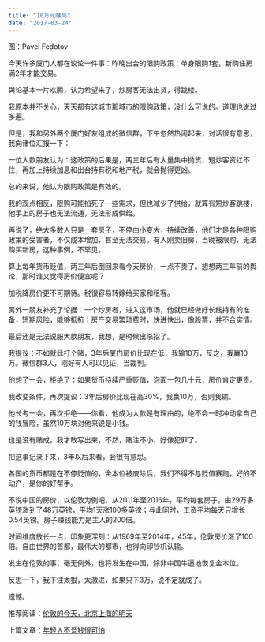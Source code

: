 ```yaml
---
title: "10万元赌局"
date: "2017-03-24"
---
```


图：Pavel Fedotov

今天许多厦门人都在议论一件事：昨晚出台的限购政策：单身限购1套，新购住房满2年才能交易。

舆论基本一片欢腾，认为希望来了，炒房客无法出货，得跳楼。

我原本并不关心，天天都有这城市那城市的限购政策，没什么可说的。道理也说过多遍。

但是，我和另外两个厦门好友组成的微信群，下午忽然热闹起来，对话很有意思，我向诸位汇报一下：

一位大款朋友认为：这政策的后果是，两三年后有大量集中抛货，短炒客资扛不住，再加上持续加息和出台持有税和地产税，就会抛得更凶。

总的来说，他认为限购政策是有效的。

我的观点相反，限购可能掐死了一些需求，但也减少了供给，就算有短炒客跳楼，他手上的房子也无法流通，无法形成供给。

再说了，绝大多数人只是一套房子，不停由小变大，持续改善，他们才是各种限购政策的受害者，不仅成本增加，甚至无法交易。有人刚卖旧房，当晚被限购，无法购买新房，这种事例，不罕见。

算上每年货币贬值，两三年后倒回来看今天房价，一点不贵了。想想两三年前的舆论，那时谁又觉得房价便宜呢？  

加税降房价更不可期待。税很容易转嫁给买家和租客。

另外一朋友补充了论据：一个炒房者，进入这市场，他就已经做好长线持有的准备，短期风险，能够抵抗；房产交易繁琐费时，快进快出，像股票，并不合实情。

最后还是无法说服大款朋友，我想，是时候出杀招了。  

我提议：不如就此打个赌，3年后厦门房价比现在低，我输10万，反之，我赢10万。微信群3人，刚好有人可以见证，当裁判。

他想了一会，拒绝了：如果货币持续严重贬值，泡面一包几十元，房价肯定更贵。

我改变条件，再次提议：3年后房价比现在高30%，我赢10万，否则我输。

他长考一会，再次拒绝——你看，他成为大款是有理由的，绝不会一时冲动拿自己的钱冒险，虽然10万块对他来说是小钱。

也是没有赌成，我才敢写出来，不然，赌注不小，好像犯罪了。

把这事记录下来，3年以后来看，会很有意思。  

各国的货币都是在不停贬值的，金本位被废除后，我们不得不与贬值赛跑，好的不动产，是你的好帮手。

不说中国的房价，以伦敦为例吧，从2011年至2016年，平均每套房子，由29万多英镑涨到了48万英镑，平均1天涨100多英镑；与此同时，工资平均每天只增长0.54英镑。房子赚钱能力是主人的200倍。

时间维度放长一点，印象更深刻：从1969年至2014年，45年，伦敦房价涨了100倍。自由世界的首都，最伟大的都市，也得向印钞机认输。

发生在伦敦的事，毫无例外，也将发生在中国，除非中国牛逼地恢复金本位。

反思一下，我下注太狠，太激进，如果只下3万，说不定就成了。

遗憾。

推荐阅读：[伦敦的今天，北京上海的明天](http://mp.weixin.qq.com/s?__biz=MjM5NDU0Mjk2MQ==&mid=2651622843&idx=1&sn=084d47a96f9ac7b5806ee0e86be8298a&chksm=bd7e09a58a0980b326717e0cf16e47c97ba2b2d36bf1ce103c1af5a20b024b79cfb4032859a2&scene=21#wechat_redirect)

上篇文章：[年轻人不爱钱很可怕](http://mp.weixin.qq.com/s?__biz=MjM5NDU0Mjk2MQ==&mid=2651622879&idx=1&sn=3d2e67cca595f7088bd510433331bf46&chksm=bd7e09c18a0980d719e8c6c10797f55b5a345f196e70162434863408261cef194ebc4a9a2628&scene=21#wechat_redirect)
